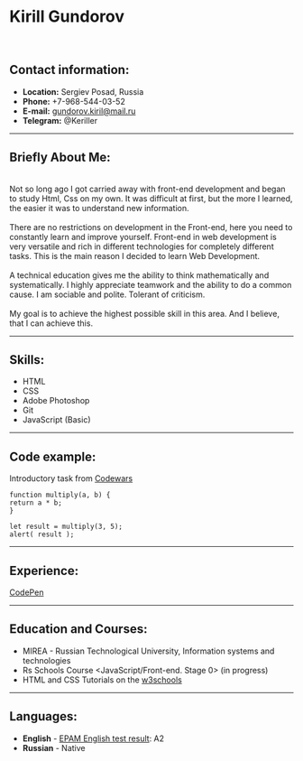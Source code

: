 # Kirill Gundorov
<br>

## Contact information:
+ **Location:** Sergiev Posad, Russia
+ **Phone:** +7-968-544-03-52
+ **E-mail:** gundorov.kiril@mail.ru
+ **Telegram:** @Keriller
***

## Briefly About Me:
\
Not so long ago I got carried away with front-end development and began to study Html, Css on my own. It was difficult at first, but the more I learned, the easier it was to understand new information.\
\
There are no restrictions on development in the Front-end, here you need to constantly learn and improve yourself. Front-end in web development is very versatile and rich in different technologies for completely different tasks. This is the main reason I decided to learn Web Development.\
\
A technical education gives me the ability to think mathematically and systematically. I highly appreciate teamwork and the ability to do a common cause. I am sociable and polite. Tolerant of criticism.\
\
My goal is to achieve the highest possible skill in this area. And I believe, that I can achieve this.
***

## Skills:
* HTML
* CSS
* Adobe Photoshop
* Git
* JavaScript (Basic)
***

## Code example:
Introductory task from [Codewars](https://www.codewars.com/dashboard "Codewars")
```
function multiply(a, b) {
return a * b;
}

let result = multiply(3, 5);
alert( result );
```
***

## Experience:
[CodePen](https://codepen.io/Keriller "Примеры работ в CodePen")
***

## Education and Courses:
* MIREA - Russian Technological University, Information systems and technologies
* Rs Schools Course <JavaScript/Front-end. Stage 0> (in progress)
* HTML and CSS Tutorials on the [w3schools](https://www.w3schools.com/ "w3schools")
***

## Languages:
* **English** - [EPAM English test result](https://examinator.epam.com/Main/PersonalAssignments "EPAM Тест"): A2
* **Russian** - Native